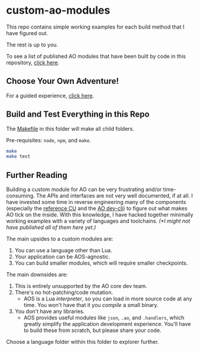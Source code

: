 # custom-ao-modules

This repo contains simple working examples for each build method that I have figured out.

The rest is up to you.

To see a list of published AO modules that have been built by code in this repository, [click here](./MODULES.md).

## Choose Your Own Adventure!

For a guided experience, [click here](./ADVENTURE.md).

## Build and Test Everything in this Repo

The [Makefile](Makefile) in this folder will make all child folders.

Pre-requisites: `node`, `npm`, and `make`.

```sh
make
make test
```

## Further Reading

Building a custom module for AO can be very frustrating and/or time-consuming. The APIs and interfaces are not very well documented, if at all. I have invested some time in reverse engineering many of the components (especially the [reference CU](https://github.com/permaweb/ao/tree/main/servers/cu#readme) and the [AO dev-cli](https://github.com/permaweb/ao/tree/main/dev-cli#readme)) to figure out what makes AO tick on the inside. With this knowledge, I have hacked together minimally working examples with a variety of languages and toolchains. _(*I might not have published all of them here yet.)_

The main upsides to a custom modules are:

1. You can use a language other than Lua.
1. Your application can be AOS-agnostic.
1. You can build smaller modules, which will require smaller checkpoints.

The main downsides are:

1. This is entirely unsupported by the AO core dev team.
1. There's no hot-patching/code mutation.
    - AOS is a Lua _interpreter_, so you can load in more source code at any time. You won't have that it you _compile_ a small binary.
1. You don't have any libraries.
    - AOS provides useful modules like `json`, `.ao`, and `.handlers`, which greatly simplify the application development experience. You'll have to build these from scratch, but please share your code.

Choose a language folder within this folder to explorer further.
